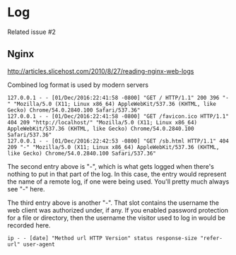 # Log

Related issue #2

## Nginx

http://articles.slicehost.com/2010/8/27/reading-nginx-web-logs

Combined log format is used by modern servers

````
127.0.0.1 - - [01/Dec/2016:22:41:58 -0800] "GET / HTTP/1.1" 200 396 "-" "Mozilla/5.0 (X11; Linux x86_64) AppleWebKit/537.36 (KHTML, like Gecko) Chrome/54.0.2840.100 Safari/537.36"
127.0.0.1 - - [01/Dec/2016:22:41:58 -0800] "GET /favicon.ico HTTP/1.1" 404 209 "http://localhost/" "Mozilla/5.0 (X11; Linux x86_64) AppleWebKit/537.36 (KHTML, like Gecko) Chrome/54.0.2840.100 Safari/537.36"
127.0.0.1 - - [01/Dec/2016:22:42:53 -0800] "GET /sb.html HTTP/1.1" 404 209 "-" "Mozilla/5.0 (X11; Linux x86_64) AppleWebKit/537.36 (KHTML, like Gecko) Chrome/54.0.2840.100 Safari/537.36"
````

The second entry above is "-", which is what gets logged when there's nothing to put in that part of the log. In this case, the entry would represent the name of a remote log, if one were being used. You'll pretty much always see "-" here.

The third entry above is another "-". That slot contains the username the web client was authorized under, if any. If you enabled password protection for a file or directory, then the username the visitor used to log in would be recorded here.

`ip - - [date] "Method url HTTP Version" status response-size "refer-url" user-agent`
